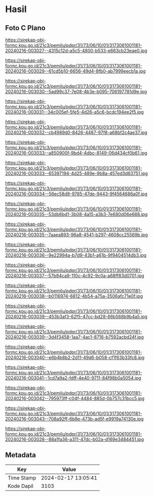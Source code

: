# Hasil

## Foto C Plano

https://sirekap-obj-formc.kpu.go.id/21c3/pemilu/pdpr/31/73/06/10/01/3173061001181-20240216-003027--4315c12d-a5c5-4800-b533-e663cb23eae0.jpg

https://sirekap-obj-formc.kpu.go.id/21c3/pemilu/pdpr/31/73/06/10/01/3173061001181-20240216-003029--61cd5b10-6656-49d4-8fb0-ab7999eecb1a.jpg

https://sirekap-obj-formc.kpu.go.id/21c3/pemilu/pdpr/31/73/06/10/01/3173061001181-20240216-003030--5ad99c37-7e08-4b3e-b095-706197781d9e.jpg

https://sirekap-obj-formc.kpu.go.id/21c3/pemilu/pdpr/31/73/06/10/01/3173061001181-20240216-003031--34c005ef-5fe5-4d26-a5c6-bcdc194ee2f5.jpg

https://sirekap-obj-formc.kpu.go.id/21c3/pemilu/pdpr/31/73/06/10/01/3173061001181-20240216-003032--cb4989d0-8426-4487-97f8-a68bf2c4ae37.jpg

https://sirekap-obj-formc.kpu.go.id/21c3/pemilu/pdpr/31/73/06/10/01/3173061001181-20240216-003033--a850900f-9bd4-4dbc-8149-06d434cf0b61.jpg

https://sirekap-obj-formc.kpu.go.id/21c3/pemilu/pdpr/31/73/06/10/01/3173061001181-20240216-003033--65397194-4d25-489e-9b8a-457ed3d63751.jpg

https://sirekap-obj-formc.kpu.go.id/21c3/pemilu/pdpr/31/73/06/10/01/3173061001181-20240216-003034--56ec58d9-9785-47de-9443-9f4564686a0f.jpg

https://sirekap-obj-formc.kpu.go.id/21c3/pemilu/pdpr/31/73/06/10/01/3173061001181-20240216-003035--53db6bd1-3b08-4a15-a3b3-7e680d06e688.jpg

https://sirekap-obj-formc.kpu.go.id/21c3/pemilu/pdpr/31/73/06/10/01/3173061001181-20240216-003035--7aaea893-96a8-4541-b297-4608cc25569b.jpg

https://sirekap-obj-formc.kpu.go.id/21c3/pemilu/pdpr/31/73/06/10/01/3173061001181-20240216-003036--9e22994a-b7d9-43b1-a61b-9f9404514db3.jpg

https://sirekap-obj-formc.kpu.go.id/21c3/pemilu/pdpr/31/73/06/10/01/3173061001181-20240216-003037--57b94ca9-110c-4c92-9c0a-a68ff83d0701.jpg

https://sirekap-obj-formc.kpu.go.id/21c3/pemilu/pdpr/31/73/06/10/01/3173061001181-20240216-003038--b0116974-6812-4b54-a75a-3506afc71e0f.jpg

https://sirekap-obj-formc.kpu.go.id/21c3/pemilu/pdpr/31/73/06/10/01/3173061001181-20240216-003039--453b3af3-62f5-47cc-bd28-66b568b9b4a5.jpg

https://sirekap-obj-formc.kpu.go.id/21c3/pemilu/pdpr/31/73/06/10/01/3173061001181-20240216-003039--3d4f3458-1aa7-4ac1-8716-b7592acbd24f.jpg

https://sirekap-obj-formc.kpu.go.id/21c3/pemilu/pdpr/31/73/06/10/01/3173061001181-20240216-003040--e6b4b8b2-2d11-49d6-b058-cf1f63b33fc8.jpg

https://sirekap-obj-formc.kpu.go.id/21c3/pemilu/pdpr/31/73/06/10/01/3173061001181-20240216-003041--1cd7a9a2-fdff-4e40-9711-84f98b0a5054.jpg

https://sirekap-obj-formc.kpu.go.id/21c3/pemilu/pdpr/31/73/06/10/01/3173061001181-20240216-003042--795973ff-c04f-4484-885d-0b757c31bcc5.jpg

https://sirekap-obj-formc.kpu.go.id/21c3/pemilu/pdpr/31/73/06/10/01/3173061001181-20240216-003043--708a92ff-6b8e-473b-ad5f-e9919a74130e.jpg

https://sirekap-obj-formc.kpu.go.id/21c3/pemilu/pdpr/31/73/06/10/01/3173061001181-20240216-003028--88a1fa36-a311-47dc-b02a-d169e3484451.jpg


## Metadata

| Key        | Value               |
| ---------- | ------------------- |
| Time Stamp | 2024-02-17 13:05:41 |
| Kode Dapil | 3103                |




